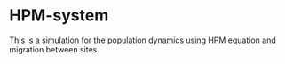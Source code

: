 # HPM-system
This is a simulation for the population dynamics using HPM equation and migration between sites.
